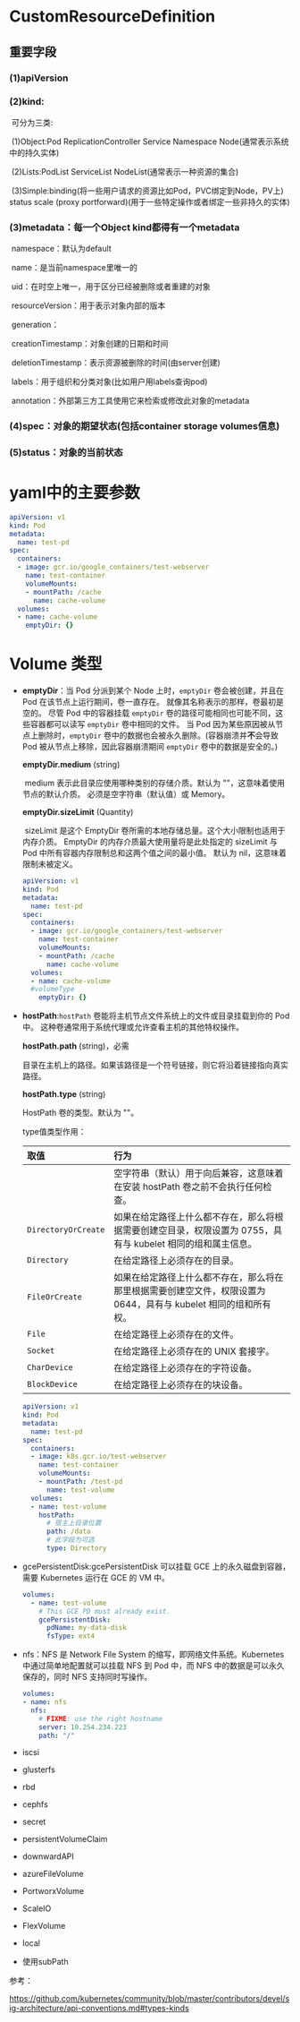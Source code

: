 

# CustomResourceDefinition
## 重要字段
### (1)apiVersion
### (2)kind:

​	可分为三类:

​		(1)Object:Pod ReplicationController Service Namespace Node(通常表示系统中的持久实体)

​		(2)Lists:PodList ServiceList NodeList(通常表示一种资源的集合)

​		(3)Simple:binding(将一些用户请求的资源比如Pod，PVC绑定到Node，PV上) status scale (proxy portforward)(用于一些特定操作或者绑定一些非持久的实体)

### (3)metadata：每一个Object kind都得有一个metadata

​	namespace：默认为default

​	name：是当前namespace里唯一的

​	uid：在时空上唯一，用于区分已经被删除或者重建的对象

​	resourceVersion：用于表示对象内部的版本

​	generation：

​	creationTimestamp：对象创建的日期和时间

​	deletionTimestamp：表示资源被删除的时间(由server创建)

​	labels：用于组织和分类对象(比如用户用labels查询pod)

​	annotation：外部第三方工具使用它来检索或修改此对象的metadata

### (4)spec：对象的期望状态(包括container storage volumes信息)
### (5)status：对象的当前状态



# yaml中的主要参数

```yaml
apiVersion: v1
kind: Pod
metadata:
  name: test-pd
spec:
  containers:
  - image: gcr.io/google_containers/test-webserver
    name: test-container
    volumeMounts:
    - mountPath: /cache
      name: cache-volume
  volumes:
  - name: cache-volume
    emptyDir: {}
```



# Volume 类型

- **emptyDir**：当 Pod 分派到某个 Node 上时，`emptyDir` 卷会被创建，并且在 Pod 在该节点上运行期间，卷一直存在。 就像其名称表示的那样，卷最初是空的。 尽管 Pod 中的容器挂载 `emptyDir` 卷的路径可能相同也可能不同，这些容器都可以读写 `emptyDir` 卷中相同的文件。 当 Pod 因为某些原因被从节点上删除时，`emptyDir` 卷中的数据也会被永久删除。(容器崩溃并**不**会导致 Pod 被从节点上移除，因此容器崩溃期间 `emptyDir` 卷中的数据是安全的。)

  **emptyDir.medium** (string)

  ​	medium 表示此目录应使用哪种类别的存储介质。默认为 ""，这意味着使用节点的默认介质。 必须是空字符串（默认值）或 Memory。

  **emptyDir.sizeLimit** (Quantity)

  ​	sizeLimit 是这个 EmptyDir 卷所需的本地存储总量。这个大小限制也适用于内存介质。 EmptyDir 的内存介质最大使用量将是此处指定的 sizeLimit 与 Pod 中所有容器内存限制总和这两个值之间的最小值。 默认为 nil，这意味着限制未被定义。

  ```yaml
  apiVersion: v1
  kind: Pod
  metadata:
    name: test-pd
  spec:
    containers:
    - image: gcr.io/google_containers/test-webserver
      name: test-container
      volumeMounts:
      - mountPath: /cache
        name: cache-volume
    volumes:
    - name: cache-volume
    #volumeType
      emptyDir: {}
  ```

  

- **hostPath**:`hostPath` 卷能将主机节点文件系统上的文件或目录挂载到你的 Pod 中。 这种卷通常用于系统代理或允许查看主机的其他特权操作。

  **hostPath.path** (string)，必需

  ​	目录在主机上的路径。如果该路径是一个符号链接，则它将沿着链接指向真实路径。

  **hostPath.type** (string)

  HostPath 卷的类型。默认为 ""。

  type值类型作用：

  | 取值                | 行为                                                         |
  | :------------------ | :----------------------------------------------------------- |
  |                     | 空字符串（默认）用于向后兼容，这意味着在安装 hostPath 卷之前不会执行任何检查。 |
  | `DirectoryOrCreate` | 如果在给定路径上什么都不存在，那么将根据需要创建空目录，权限设置为 0755，具有与 kubelet 相同的组和属主信息。 |
  | `Directory`         | 在给定路径上必须存在的目录。                                 |
  | `FileOrCreate`      | 如果在给定路径上什么都不存在，那么将在那里根据需要创建空文件，权限设置为 0644，具有与 kubelet 相同的组和所有权。 |
  | `File`              | 在给定路径上必须存在的文件。                                 |
  | `Socket`            | 在给定路径上必须存在的 UNIX 套接字。                         |
  | `CharDevice`        | 在给定路径上必须存在的字符设备。                             |
  | `BlockDevice`       | 在给定路径上必须存在的块设备。                               |

  ```yaml
  apiVersion: v1
  kind: Pod
  metadata:
    name: test-pd
  spec:
    containers:
    - image: k8s.gcr.io/test-webserver
      name: test-container
      volumeMounts:
      - mountPath: /test-pd
        name: test-volume
    volumes:
    - name: test-volume
      hostPath:
        # 宿主上目录位置
        path: /data
        # 此字段为可选
        type: Directory
  ```

  

- gcePersistentDisk:gcePersistentDisk 可以挂载 GCE 上的永久磁盘到容器，需要 Kubernetes 运行在 GCE 的 VM 中。

  ```yaml
  volumes:
    - name: test-volume
      # This GCE PD must already exist.
      gcePersistentDisk:
        pdName: my-data-disk
        fsType: ext4
  ```

  

- nfs：NFS 是 Network File System 的缩写，即网络文件系统。Kubernetes 中通过简单地配置就可以挂载 NFS 到 Pod 中，而 NFS 中的数据是可以永久保存的，同时 NFS 支持同时写操作。

  ```yaml
  volumes:
  - name: nfs
    nfs:
      # FIXME: use the right hostname
      server: 10.254.234.223
      path: "/"
  ```

  

- iscsi

- glusterfs

- rbd

- cephfs

- secret

- persistentVolumeClaim

- downwardAPI

- azureFileVolume

- PortworxVolume

- ScaleIO

- FlexVolume

- local

- 使用subPath



参考：

https://github.com/kubernetes/community/blob/master/contributors/devel/sig-architecture/api-conventions.md#types-kinds